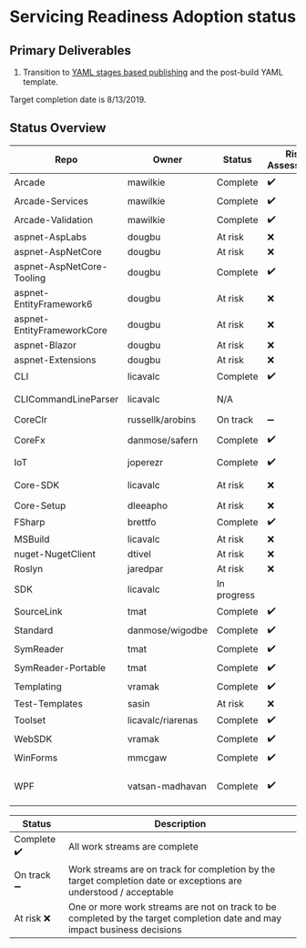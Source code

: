 # Servicing Readiness Adoption status

## Primary Deliverables

1. Transition to [YAML stages based publishing](./CorePackages/YamlStagesPublishing.md) and the post-build YAML template.

Target completion date is 8/13/2019.

## Status Overview

| Repo                       | Owner            | Status   | Risk Assessment                                                                      | Notes|
| ---------------------------| ---------------- | -------- |--------------------------------------------------------------------------------------| -----|
| Arcade                     | mawilkie         | Complete | ✔️ | |
| Arcade-Services            | mawilkie         | Complete | ✔️ | |
| Arcade-Validation          | mawilkie         | Complete | ✔️ | |
| aspnet-AspLabs             | dougbu    | At risk | ❌ |  Expected completion 8/11 |
| aspnet-AspNetCore          | dougbu    | At risk | ❌ |  Expected completion 8/11 |
| aspnet-AspNetCore-Tooling  | dougbu    | Complete | ✔️ | |
| aspnet-EntityFramework6    | dougbu    | At risk | ❌ |  Expected completion 8/11 |
| aspnet-EntityFrameworkCore | dougbu    | At risk | ❌ |  Expected completion 8/11 |
| aspnet-Blazor              | dougbu    | At risk | ❌ |  Expected completion 8/11 |
| aspnet-Extensions          | dougbu    | At risk | ❌ |  Expected completion 8/11 |
| CLI                        | licavalc         | Complete | ✔️ |  No plan available |
| CLICommandLineParser       | licavalc         | N/A | |  This repo is not being developed anymore. We are taking a pinned version of it |
| CoreClr                    | russellk/arobins         | On track | ➖ | Expected completion: 8/9 |
| CoreFx                     | danmose/safern   | Complete | ✔️ | SourceLink disabled: https://github.com/dotnet/arcade/issues/3603 |
| IoT                        | joperezr         | Complete | ✔️ | |
| Core-SDK                   | licavalc         | At risk | ❌ |  We need clarity on how to do the blob storage publishing with YAML stages. |
| Core-Setup                 | dleeapho         | At risk | ❌ |  Expected completion 8/21 |
| FSharp                     | brettfo          | Complete | ✔️ | |
| MSBuild                    | licavalc         | At risk | ❌ |  No ETA yet. Investigation under way. |
| nuget-NugetClient          | dtivel           | At risk | ❌ |  No plan available |
| Roslyn                     | jaredpar         | At risk | ❌ |  Expected completion 8/15 |
| SDK                        | licavalc         | In progress |  |  Running into issues with signing and asset publishing |
| SourceLink                 | tmat             | Complete | ✔️ | |
| Standard                   | danmose/wigodbe  | Complete | ✔️ | |
| SymReader                  | tmat             | Complete | ✔️ | |
| SymReader-Portable         | tmat             | Complete | ✔️ | |
| Templating                 | vramak           | Complete | ✔️ | |
| Test-Templates             | sasin            | At risk | ❌ |  No plan available |
| Toolset                    | licavalc/riarenas| Complete | ✔️ | |
| WebSDK                     | vramak           | Complete | ✔️ | |
| WinForms                   | mmcgaw           | Complete | ✔️ | |
| WPF                        | vatsan-madhavan  | Complete | ✔️ | Some reliability problems being observed, for e.g., https://github.com/dotnet/arcade/issues/3609| 

| Status     | Description |
| ---------- | ----------- |
| Complete ✔️| All work streams are complete |
| On track ➖| Work streams are on track for completion by the target completion date or exceptions are understood / acceptable |
| At risk  ❌| One or more work streams are not on track to be completed by the target completion date and may impact business decisions |
